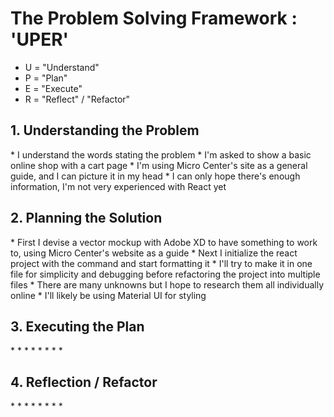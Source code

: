 <h1>The Problem Solving Framework : 'UPER'</h1>

* U = "Understand"
* P = "Plan"
* E = "Execute"
* R = "Reflect" / "Refactor"

<h2>1. Understanding the Problem</h2>
*   I understand the words stating the problem
*   I'm asked to show a basic online shop with a cart page
*   I'm using Micro Center's site as a general guide, and I can picture it in my head
*   I can only hope there's enough information, I'm not very experienced with React yet
<h2>
    2. Planning the Solution
</h2>
*   First I devise a vector mockup with Adobe XD to have something to work to, using Micro Center's website as a guide
*   Next I initialize the react project with the command and start formatting it
*   I'll try to make it in one file for simplicity and debugging before refactoring the project into multiple files
*   There are many unknowns but I hope to research them all individually online
*   I'll likely be using Material UI for styling
<h2>
    3. Executing the Plan
</h2>
*
*
*
*
*
*
*
*
<h2>
    4. Reflection / Refactor
</h2>
*
*
*
*
*
*
*
*